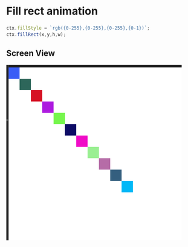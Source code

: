 # Fill rect animation

```js
ctx.fillStyle = `rgb({0-255},{0-255},{0-255},{0-1})`;
ctx.fillRect(x,y,h,w);
```


## Screen View

<img src="./img.png">
